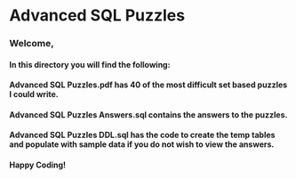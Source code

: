 # Advanced SQL Puzzles

### Welcome,

#### In this directory you will find the following:

#### Advanced SQL Puzzles.pdf has 40 of the most difficult set based puzzles I could write.  

#### Advanced SQL Puzzles Answers.sql contains the answers to the puzzles.

#### Advanced SQL Puzzles DDL.sql has the code to create the temp tables and populate with sample data if you do not wish to view the answers.

#### Happy Coding!
